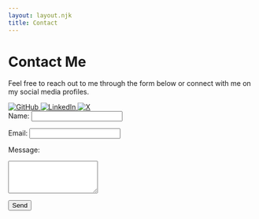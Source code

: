 ```yaml
---
layout: layout.njk
title: Contact
---
```


# Contact Me

Feel free to reach out to me through the form below or connect with me on my social media profiles.

<div class="social-links">
  <a href="https://github.com/udaysinh-git" target="_blank">
    <img src="https://img.icons8.com/ios-glyphs/30/000000/github.png" alt="GitHub">
  </a>
  <a href="https://www.linkedin.com/in/udaysinh-me/" target="_blank">
    <img src="https://img.icons8.com/ios-glyphs/30/000000/linkedin.png" alt="LinkedIn">
  </a>
  <a href="https://x.com/udaysinh_me" target="_blank">
    <img src="https://img.icons8.com/ios-glyphs/30/000000/twitter.png" alt="X">
  </a>
</div>

<form id="contact-form" method="post">
  <label for="name">Name:</label>
  <input type="text" id="name" name="name" required>

  <label for="email">Email:</label>
  <input type="email" id="email" name="email" required>

  <label for="message">Message:</label>
  <textarea id="message" name="message" rows="4" required></textarea>
  
  <!-- Google reCAPTCHA -->
  <div class="g-recaptcha" data-sitekey="6LeTl6oqAAAAAMqp0IdSwgdo1M8mhkxcB2wFVVLu"></div>

  <button type="submit">Send</button>
</form>

<script src="https://www.google.com/recaptcha/api.js" async defer></script>
<script src="/src/scripts/contact.js"></script>